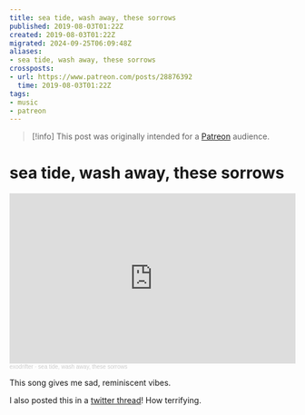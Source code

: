 ```yaml
---
title: sea tide, wash away, these sorrows
published: 2019-08-03T01:22Z
created: 2019-08-03T01:22Z
migrated: 2024-09-25T06:09:48Z
aliases:
- sea tide, wash away, these sorrows
crossposts:
- url: https://www.patreon.com/posts/28876392
  time: 2019-08-03T01:22Z
tags:
- music
- patreon
---
```


> [!info]
> This post was originally intended for a [Patreon](../tags/patreon.md) audience.

# sea tide, wash away, these sorrows

<iframe width="100%" height="300" scrolling="no" frameborder="no" allow="autoplay" src="https://w.soundcloud.com/player/?url=https%3A//api.soundcloud.com/tracks/660352274&color=%23ff5500&auto_play=false&hide_related=false&show_comments=true&show_user=true&show_reposts=false&show_teaser=true&visual=true"></iframe><div style="font-size: 10px; color: #cccccc;line-break: anywhere;word-break: normal;overflow: hidden;white-space: nowrap;text-overflow: ellipsis; font-family: Interstate,Lucida Grande,Lucida Sans Unicode,Lucida Sans,Garuda,Verdana,Tahoma,sans-serif;font-weight: 100;"><a href="https://soundcloud.com/exodrifter" title="exodrifter" target="_blank" style="color: #cccccc; text-decoration: none;">exodrifter</a> · <a href="https://soundcloud.com/exodrifter/sea-tide-wash-away-these-sorrows" title="sea tide, wash away, these sorrows" target="_blank" style="color: #cccccc; text-decoration: none;">sea tide, wash away, these sorrows</a></div>

This song gives me sad, reminiscent vibes.

I also posted this in a [twitter thread](https://twitter.com/exodrifter/status/1157454220863463424)! How terrifying.

